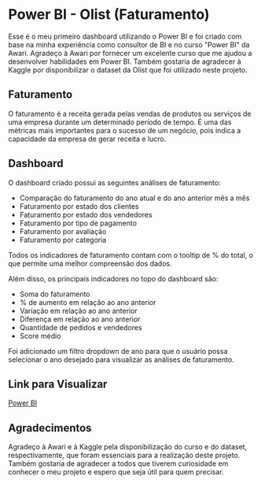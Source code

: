 # **Power BI - Olist (Faturamento)**

Esse é o meu primeiro dashboard utilizando o Power BI e foi criado com base na minha experiência como consultor de BI e no curso "Power BI" da Awari. Agradeço à Awari por fornecer um excelente curso que me ajudou a desenvolver habilidades em Power BI. Também gostaria de agradecer à Kaggle por disponibilizar o dataset da Olist que foi utilizado neste projeto.

## **Faturamento**

O faturamento é a receita gerada pelas vendas de produtos ou serviços de uma empresa durante um determinado período de tempo. É uma das métricas mais importantes para o sucesso de um negócio, pois indica a capacidade da empresa de gerar receita e lucro.

## **Dashboard**

O dashboard criado possui as seguintes análises de faturamento:

- Comparação do faturamento do ano atual e do ano anterior mês a mês
- Faturamento por estado dos clientes
- Faturamento por estado dos vendedores
- Faturamento por tipo de pagamento
- Faturamento por avaliação
- Faturamento por categoria

Todos os indicadores de faturamento contam com o tooltip de % do total, o que permite uma melhor compreensão dos dados.

Além disso, os principais indicadores no topo do dashboard são:

- Soma do faturamento
- % de aumento em relação ao ano anterior
- Variação em relação ao ano anterior
- Diferença em relação ao ano anterior
- Quantidade de pedidos e vendedores
- Score médio

Foi adicionado um filtro dropdown de ano para que o usuário possa selecionar o ano desejado para visualizar as análises de faturamento.

## **Link para Visualizar**

[Power BI](https://app.powerbi.com/view?r=eyJrIjoiYjc1YWQ1ZjItNjM3MS00ZDA0LWEzZmYtN2UxNGQ0M2U1OTZjIiwidCI6ImNkNWU2ZDIzLWNiOTktNDE4OS04OGFiLTFhOTAyMWEwYzQ1MSJ9)

## **Agradecimentos**

Agradeço à Awari e à Kaggle pela disponibilização do curso e do dataset, respectivamente, que foram essenciais para a realização deste projeto. Também gostaria de agradecer a todos que tiverem curiosidade em conhecer o meu projeto e espero que seja útil para quem precisar.
